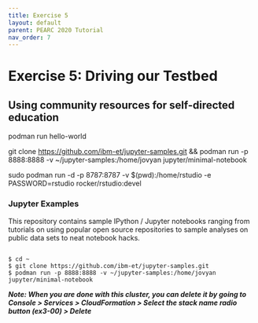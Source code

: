 ```yaml
---
title: Exercise 5
layout: default
parent: PEARC 2020 Tutorial
nav_order: 7
---
```



# Exercise 5: Driving our Testbed
## Using community resources for self-directed education

podman run hello-world


git clone https://github.com/ibm-et/jupyter-samples.git &&  podman run -p 8888:8888 -v ~/jupyter-samples:/home/jovyan jupyter/minimal-notebook

sudo podman run -d -p 8787:8787 -v $(pwd):/home/rstudio -e PASSWORD=rstudio rocker/rstudio:devel

### Jupyter Examples

This repository contains sample IPython / Jupyter notebooks ranging from tutorials on using popular open source repositories to sample analyses on public data sets to neat notebook hacks.


~~~

$ cd ~
$ git clone https://github.com/ibm-et/jupyter-samples.git
$ podman run -p 8888:8888 -v ~/jupyter-samples:/home/jovyan jupyter/minimal-notebook

~~~

***Note: When you are done with this cluster, you can delete it by going to Console > Services > CloudFormation > Select the stack name radio button (ex3-00) > Delete***

